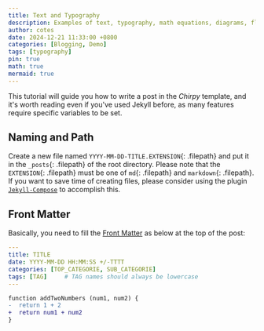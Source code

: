 ```yaml
---
title: Text and Typography
description: Examples of text, typography, math equations, diagrams, flowcharts, pictures, videos, and more.
author: cotes
date: 2024-12-21 11:33:00 +0800
categories: [Blogging, Demo]
tags: [typography]
pin: true 
math: true
mermaid: true
---
```

This tutorial will guide you how to write a post in the _Chirpy_ template, and it's worth reading even if you've used Jekyll before, as many features require specific variables to be set.

## Naming and Path

Create a new file named `YYYY-MM-DD-TITLE.EXTENSION`{: .filepath} and put it in the `_posts`{: .filepath} of the root directory. Please note that the `EXTENSION`{: .filepath} must be one of `md`{: .filepath} and `markdown`{: .filepath}. If you want to save time of creating files, please consider using the plugin [`Jekyll-Compose`](https://github.com/jekyll/jekyll-compose) to accomplish this.

## Front Matter

Basically, you need to fill the [Front Matter](https://jekyllrb.com/docs/front-matter/) as below at the top of the post:

```yaml
---
title: TITLE
date: YYYY-MM-DD HH:MM:SS +/-TTTT
categories: [TOP_CATEGORIE, SUB_CATEGORIE]
tags: [TAG]     # TAG names should always be lowercase
---
```

```diff
function addTwoNumbers (num1, num2) {
-  return 1 + 2
+  return num1 + num2
}
```